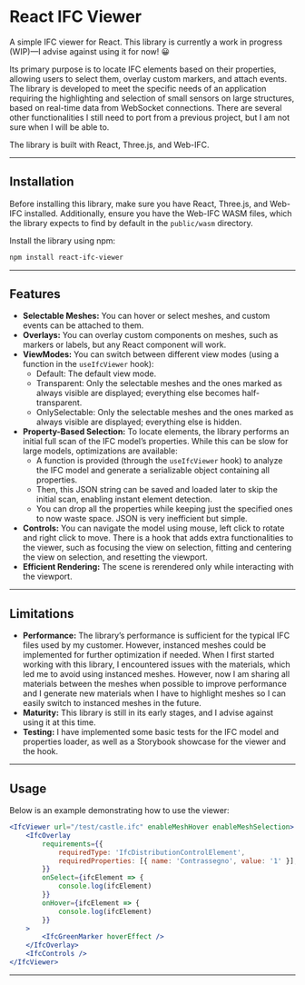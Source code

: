# React IFC Viewer

A simple IFC viewer for React. This library is currently a work in progress (WIP)—I advise against using it for now! 😀

Its primary purpose is to locate IFC elements based on their properties, allowing users to select them, overlay custom markers, and attach events. The library is developed to meet the specific needs of an application requiring the highlighting and selection of small sensors on large structures, based on real-time data from WebSocket connections. There are several other functionalities I still need to port from a previous project, but I am not sure when I will be able to.

The library is built with React, Three.js, and Web-IFC.

---

## Installation

Before installing this library, make sure you have React, Three.js, and Web-IFC installed. Additionally, ensure you have the Web-IFC WASM files, which the library expects to find by default in the `public/wasm` directory.

Install the library using npm:

```bash
npm install react-ifc-viewer
```

---

## Features

- **Selectable Meshes:** You can hover or select meshes, and custom events can be attached to them.
- **Overlays:** You can overlay custom components on meshes, such as markers or labels, but any React component will work.
- **ViewModes:** You can switch between different view modes (using a function in the `useIfcViewer` hook):
    - Default: The default view mode.
    - Transparent: Only the selectable meshes and the ones marked as always visible are displayed; everything else becomes half-transparent.
    - OnlySelectable: Only the selectable meshes and the ones marked as always visible are displayed; everything else is hidden.
- **Property-Based Selection:** To locate elements, the library performs an initial full scan of the IFC model’s properties. While this can be slow for large models, optimizations are available:
    - A function is provided (through the `useIfcViewer` hook) to analyze the IFC model and generate a serializable object containing all properties.
    - Then, this JSON string can be saved and loaded later to skip the initial scan, enabling instant element detection.
    - You can drop all the properties while keeping just the specified ones to now waste space. JSON is very inefficient but simple.
- **Controls:** You can navigate the model using mouse, left click to rotate and right click to move. There is a hook that adds extra functionalities to the viewer, such as focusing the view on selection, fitting and centering the view on selection, and resetting the viewport.
- **Efficient Rendering:** The scene is rerendered only while interacting with the viewport.

---

## Limitations

- **Performance:** The library’s performance is sufficient for the typical IFC files used by my customer. However, instanced meshes could be implemented for further optimization if needed. When I first started working with this library, I encountered issues with the materials, which led me to avoid using instanced meshes. However, now I am sharing all materials between the meshes when possible to improve performance and I generate new materials when I have to highlight meshes so I can easily switch to instanced meshes in the future.
- **Maturity:** This library is still in its early stages, and I advise against using it at this time.
- **Testing:** I have implemented some basic tests for the IFC model and properties loader, as well as a Storybook showcase for the viewer and the hook.

---

## Usage

Below is an example demonstrating how to use the viewer:

```jsx
<IfcViewer url="/test/castle.ifc" enableMeshHover enableMeshSelection>
	<IfcOverlay
		requirements={{
			requiredType: 'IfcDistributionControlElement',
			requiredProperties: [{ name: 'Contrassegno', value: '1' }],
		}}
		onSelect={ifcElement => {
			console.log(ifcElement)
		}}
		onHover={ifcElement => {
			console.log(ifcElement)
		}}
	>
		<IfcGreenMarker hoverEffect />
	</IfcOverlay>
	<IfcControls />
</IfcViewer>
```

---
